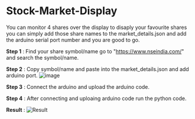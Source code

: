 # Stock-Market-Display
You can monitor 4 shares over the display to disaply your favourite shares you can simply add those share names to the market_details.json and add the arduino serial port number and you are good to go.

**Step 1** : Find your share symbol/name go to "https://www.nseindia.com/" and search the symbol/name.

**Step 2** : Copy symbol/name and paste into the market_details.json and add arduino port.
![image](https://github.com/mohitarora1701/Stock-Market-Display/assets/51351098/29093919-6866-46ec-9375-0c93100edef8)

**Step 3** : Connect the arduino and upload the arduino code.

**Step 4** : After connecting and uploaing arduino code run the python code.

**Result** :
![Result](https://github.com/mohitarora1701/Stock-Market-Display/assets/51351098/0f1b4382-0be2-4f6b-acaa-7b5f42ebd12e)
